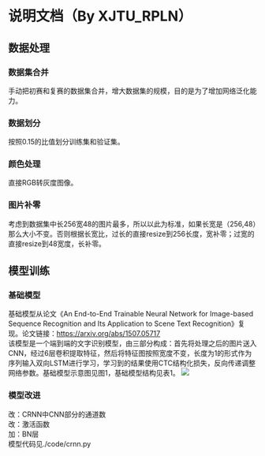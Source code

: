 说明文档（By XJTU_RPLN）
=========
## 数据处理
### 数据集合并
手动把初赛和复赛的数据集合并，增大数据集的规模，目的是为了增加网络泛化能力。
### 数据划分
按照0.15的比值划分训练集和验证集。
### 颜色处理
直接RGB转灰度图像。
### 图片补零
考虑到数据集中长256宽48的图片最多，所以以此为标准，如果长宽是（256,48）那么大小不变。否则根据长宽比，过长的直接resize到256长度，宽补零；过宽的直接resize到48宽度，长补零。
## 模型训练
### 基础模型
基础模型从论文《An End-to-End Trainable Neural Network for Image-based Sequence Recognition and Its Application to Scene Text Recognition》复现。论文链接：https://arxiv.org/abs/1507.05717<br>
该模型是一个端到端的文字识别模型，由三部分构成：首先将处理之后的图片送入CNN，经过6层卷积提取特征，然后将特征图按照宽度不变，长度为1的形式作为序列输入双向LSTM进行学习，学习到的结果使用CTC结构化损失，反向传递调整网络参数。基础模型示意图见图1，基础模型结构见表1。
![](https://github.com/LiBiying/OCR_XJTU_RPLN/raw/master网络结构.jpg)
### 模型改进
改：CRNN中CNN部分的通道数<br>
改：激活函数<br>
加：BN层<br>
模型代码见./code/crnn.py

